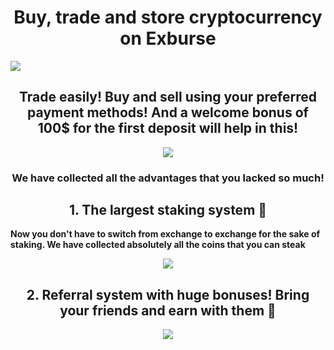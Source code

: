 <h1 align="center">Buy, trade and store cryptocurrency on Exburse</h1>

<a href="https://exburse.com/"><img src="https://i.postimg.cc/jqXtWsqf/1.jpg"></a>

<h2 align="center">Trade easily! Buy and sell using your preferred payment methods! And a welcome bonus of 100$ for the first deposit will help in this!</h2>

<p align="center">
  <img src="https://github.com/wfang3579/Exburse-Innovative-Crypto-Exchange/assets/118650203/5dc9aa1c-81b8-40cd-85bf-6c5701fd9455" />
</p>

<h3 align="center">We have collected all the advantages that you lacked so much!</h3>

<h2 align="center">1. The largest staking system 💙</h2>

__Now you don't have to switch from exchange to exchange for the sake of staking. We have collected absolutely all the coins that you can steak__

<p align="center">
  <img src="https://github.com/wfang3579/Exburse-Innovative-Crypto-Exchange/assets/118650203/81b08469-da86-4d7f-b2c4-165f45b8de18" />
</p>

<h2 align="center">2. Referral system with huge bonuses! Bring your friends and earn with them 💜</h2>

<p align="center">
  <img src="https://github.com/wfang3579/Exburse-Innovative-Crypto-Exchange/assets/118650203/07431a3b-cb4a-4228-b852-e16670566055" />
</p>
